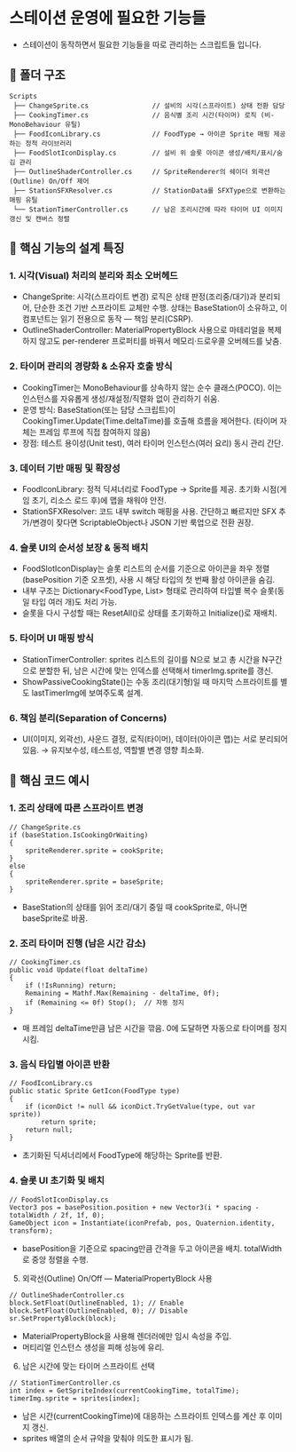 # 스테이션 운영에 필요한 기능들
- 스테이션이 동작하면서 필요한 기능들을 따로 관리하는 스크립트들 입니다.

## 📂 폴더 구조
```
Scripts
 ├── ChangeSprite.cs                // 설비의 시각(스프라이트) 상태 전환 담당
 ├── CookingTimer.cs                // 음식별 조리 시간(타이머) 로직 (비-MonoBehaviour 유틸)
 ├── FoodIconLibrary.cs             // FoodType → 아이콘 Sprite 매핑 제공하는 정적 라이브러리
 ├── FoodSlotIconDisplay.cs         // 설비 위 슬롯 아이콘 생성/배치/표시/숨김 관리
 ├── OutlineShaderController.cs     // SpriteRenderer의 쉐이더 외곽선(Outline) On/Off 제어
 ├── StationSFXResolver.cs          // StationData를 SFXType으로 변환하는 매핑 유틸
 └── StationTimerController.cs      // 남은 조리시간에 따라 타이머 UI 이미지 갱신 및 캔버스 정렬
```

## 🎯 핵심 기능의 설계 특징
### 1. 시각(Visual) 처리의 분리와 최소 오버헤드
- ChangeSprite: 시각(스프라이트 변경) 로직은 상태 판정(조리중/대기)과 분리되어, 단순한 조건 기반 스프라이트 교체만 수행. 상태는 BaseStation이 소유하고, 이 컴포넌트는 읽기 전용으로 동작 — 책임 분리(CSRP).
- OutlineShaderController: MaterialPropertyBlock 사용으로 마테리얼을 복제하지 않고도 per-renderer 프로퍼티를 바꿔서 메모리·드로우콜 오버헤드를 낮춤.

### 2. 타이머 관리의 경량화 & 소유자 호출 방식
- CookingTimer는 MonoBehaviour를 상속하지 않는 순수 클래스(POCO). 이는 인스턴스를 자유롭게 생성/재설정/직렬화 없이 관리하기 쉬움.
- 운영 방식: BaseStation(또는 담당 스크립트)이 CookingTimer.Update(Time.deltaTime)를 호출해 흐름을 제어한다. (타이머 자체는 프레임 루프에 직접 참여하지 않음)
- 장점: 테스트 용이성(Unit test), 여러 타이머 인스턴스(여러 요리) 동시 관리 간단.

### 3. 데이터 기반 매핑 및 확장성
- FoodIconLibrary: 정적 딕셔너리로 FoodType → Sprite를 제공. 초기화 시점(게임 초기, 리소스 로드 후)에 맵을 채워야 안전.
- StationSFXResolver: 코드 내부 switch 매핑을 사용. 간단하고 빠르지만 SFX 추가/변경이 잦다면 ScriptableObject나 JSON 기반 룩업으로 전환 권장.

### 4. 슬롯 UI의 순서성 보장 & 동적 배치
- FoodSlotIconDisplay는 슬롯 리스트의 순서를 기준으로 아이콘을 좌우 정렬(basePosition 기준 오프셋), 사용 시 해당 타입의 첫 번째 활성 아이콘을 숨김.
- 내부 구조는 Dictionary<FoodType, List<GameObject>> 형태로 관리하여 타입별 복수 슬롯(동일 타입 여러 개)도 처리 가능.
- 슬롯을 다시 구성할 때는 ResetAll()로 상태를 초기화하고 Initialize()로 재배치.

### 5. 타이머 UI 매핑 방식
- StationTimerController: sprites 리스트의 길이를 N으로 보고 총 시간을 N구간으로 분할한 뒤, 남은 시간에 맞는 인덱스를 선택해서 timerImg.sprite를 갱신.
- ShowPassiveCookingState()는 수동 조리(대기형)일 때 마지막 스프라이트를 별도 lastTimerImg에 보여주도록 설계.

### 6. 책임 분리(Separation of Concerns)
- UI(이미지, 외곽선), 사운드 결정, 로직(타이머), 데이터(아이콘 맵)는 서로 분리되어 있음.
  → 유지보수성, 테스트성, 역할별 변경 영향 최소화.

## 📌 핵심 코드 예시
### 1. 조리 상태에 따른 스프라이트 변경
```
// ChangeSprite.cs
if (baseStation.IsCookingOrWaiting)
{
    spriteRenderer.sprite = cookSprite;
}
else
{
    spriteRenderer.sprite = baseSprite;
}
```
- BaseStation의 상태를 읽어 조리/대기 중일 때 cookSprite로, 아니면 baseSprite로 바꿈.

### 2. 조리 타이머 진행 (남은 시간 감소)
```
// CookingTimer.cs
public void Update(float deltaTime)
{
    if (!IsRunning) return;
    Remaining = Mathf.Max(Remaining - deltaTime, 0f);
    if (Remaining <= 0f) Stop();  // 자동 정지
}
```
- 매 프레임 deltaTime만큼 남은 시간을 깎음. 0에 도달하면 자동으로 타이머를 정지시킴.
  
### 3. 음식 타입별 아이콘 반환
```
// FoodIconLibrary.cs
public static Sprite GetIcon(FoodType type)
{
    if (iconDict != null && iconDict.TryGetValue(type, out var sprite))
        return sprite;
    return null;
}
```
- 초기화된 딕셔너리에서 FoodType에 해당하는 Sprite를 반환.

### 4. 슬롯 UI 초기화 및 배치
```
// FoodSlotIconDisplay.cs
Vector3 pos = basePosition.position + new Vector3(i * spacing - totalWidth / 2f, 1f, 0);
GameObject icon = Instantiate(iconPrefab, pos, Quaternion.identity, transform);
```
- basePosition을 기준으로 spacing만큼 간격을 두고 아이콘을 배치. totalWidth로 중앙 정렬을 수행.

5. 외곽선(Outline) On/Off — MaterialPropertyBlock 사용
```
// OutlineShaderController.cs
block.SetFloat(OutlineEnabled, 1); // Enable
block.SetFloat(OutlineEnabled, 0); // Disable
sr.SetPropertyBlock(block);
```
- MaterialPropertyBlock을 사용해 렌더러에만 임시 속성을 주입.
- 머티리얼 인스턴스 생성을 피해 성능에 유리.

6. 남은 시간에 맞는 타이머 스프라이트 선택
```
// StationTimerController.cs
int index = GetSpriteIndex(currentCookingTime, totalTime);
timerImg.sprite = sprites[index];
```
- 남은 시간(currentCookingTime)에 대응하는 스프라이트 인덱스를 계산 후 이미지 갱신. 
- sprites 배열의 순서 규약을 맞춰야 의도한 표시가 됨.
